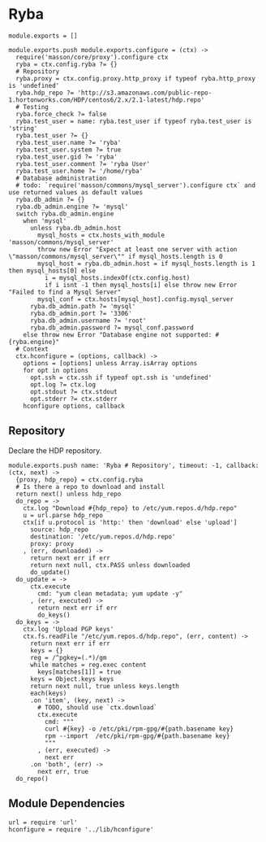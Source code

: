 
# Ryba

    module.exports = []

    module.exports.push module.exports.configure = (ctx) ->
      require('masson/core/proxy').configure ctx
      ryba = ctx.config.ryba ?= {}
      # Repository
      ryba.proxy = ctx.config.proxy.http_proxy if typeof ryba.http_proxy is 'undefined'
      ryba.hdp_repo ?= 'http://s3.amazonaws.com/public-repo-1.hortonworks.com/HDP/centos6/2.x/2.1-latest/hdp.repo'
      # Testing
      ryba.force_check ?= false
      ryba.test_user = name: ryba.test_user if typeof ryba.test_user is 'string'
      ryba.test_user ?= {}
      ryba.test_user.name ?= 'ryba'
      ryba.test_user.system ?= true
      ryba.test_user.gid ?= 'ryba'
      ryba.test_user.comment ?= 'ryba User'
      ryba.test_user.home ?= '/home/ryba'
      # Database administration
      # todo: `require('masson/commons/mysql_server').configure ctx` and use returned values as default values
      ryba.db_admin ?= {}
      ryba.db_admin.engine ?= 'mysql'
      switch ryba.db_admin.engine
        when 'mysql'
          unless ryba.db_admin.host
            mysql_hosts = ctx.hosts_with_module 'masson/commons/mysql_server'
            throw new Error "Expect at least one server with action \"masson/commons/mysql_server\"" if mysql_hosts.length is 0
            mysql_host = ryba.db_admin.host = if mysql_hosts.length is 1 then mysql_hosts[0] else
              i = mysql_hosts.indexOf(ctx.config.host)
              if i isnt -1 then mysql_hosts[i] else throw new Error "Failed to find a Mysql Server"
            mysql_conf = ctx.hosts[mysql_host].config.mysql_server
          ryba.db_admin.path ?= 'mysql'
          ryba.db_admin.port ?= '3306'
          ryba.db_admin.username ?= 'root'
          ryba.db_admin.password ?= mysql_conf.password
        else throw new Error "Database engine not supported: #{ryba.engine}"
      # Context
      ctx.hconfigure = (options, callback) ->
        options = [options] unless Array.isArray options
        for opt in options
          opt.ssh = ctx.ssh if typeof opt.ssh is 'undefined'
          opt.log ?= ctx.log
          opt.stdout ?= ctx.stdout
          opt.stderr ?= ctx.stderr
        hconfigure options, callback

## Repository

Declare the HDP repository.

    module.exports.push name: 'Ryba # Repository', timeout: -1, callback: (ctx, next) ->
      {proxy, hdp_repo} = ctx.config.ryba
      # Is there a repo to download and install
      return next() unless hdp_repo
      do_repo = ->
        ctx.log "Download #{hdp_repo} to /etc/yum.repos.d/hdp.repo"
        u = url.parse hdp_repo
        ctx[if u.protocol is 'http:' then 'download' else 'upload']
          source: hdp_repo
          destination: '/etc/yum.repos.d/hdp.repo'
          proxy: proxy
        , (err, downloaded) ->
          return next err if err
          return next null, ctx.PASS unless downloaded
          do_update()
      do_update = ->
          ctx.execute
            cmd: "yum clean metadata; yum update -y"
          , (err, executed) ->
            return next err if err
            do_keys()
      do_keys = ->
        ctx.log 'Upload PGP keys'
        ctx.fs.readFile "/etc/yum.repos.d/hdp.repo", (err, content) ->
          return next err if err
          keys = {}
          reg = /^pgkey=(.*)/gm
          while matches = reg.exec content
            keys[matches[1]] = true
          keys = Object.keys keys
          return next null, true unless keys.length
          each(keys)
          .on 'item', (key, next) ->
            # TODO, should use `ctx.download`
            ctx.execute
              cmd: """
              curl #{key} -o /etc/pki/rpm-gpg/#{path.basename key}
              rpm --import  /etc/pki/rpm-gpg/#{path.basename key}
              """
            , (err, executed) ->
              next err
          .on 'both', (err) ->
            next err, true
      do_repo()


## Module Dependencies

    url = require 'url'
    hconfigure = require '../lib/hconfigure'





